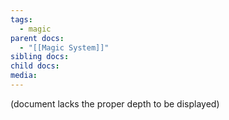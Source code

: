 ```yaml
---
tags:
  - magic
parent docs:
  - "[[Magic System]]"
sibling docs: 
child docs: 
media:
---
```

(document lacks the proper depth to be displayed)